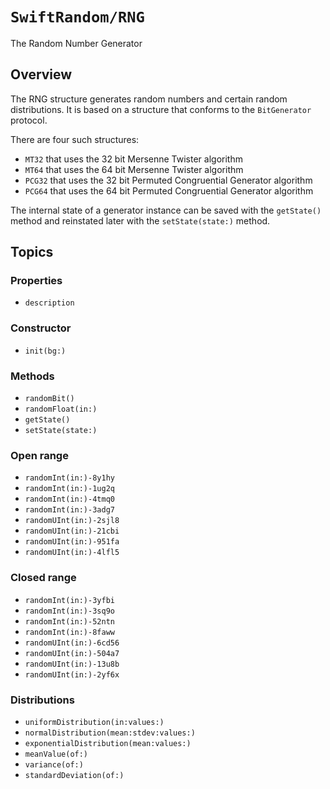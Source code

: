 # ``SwiftRandom/RNG``

The Random Number Generator

## Overview

The RNG structure generates random numbers and certain random distributions.
It is based on a structure that conforms to the ``BitGenerator`` protocol.

There are four such structures:

* ``MT32`` that uses the 32 bit Mersenne Twister algorithm
* ``MT64`` that uses the 64 bit Mersenne Twister algorithm
* ``PCG32`` that uses the 32 bit Permuted Congruential Generator algorithm
* ``PCG64`` that uses the 64 bit Permuted Congruential Generator algorithm

The internal state of a generator instance can be saved with the ``getState()`` method and reinstated later with the ``setState(state:)`` method.

## Topics

### Properties

- ``description``

### Constructor

- ``init(bg:)``

### Methods

- ``randomBit()``
- ``randomFloat(in:)``
- ``getState()``
- ``setState(state:)``

### Open range

- ``randomInt(in:)-8y1hy``
- ``randomInt(in:)-1ug2q``
- ``randomInt(in:)-4tmq0``
- ``randomInt(in:)-3adg7``
- ``randomUInt(in:)-2sjl8``
- ``randomUInt(in:)-21cbi``
- ``randomUInt(in:)-951fa``
- ``randomUInt(in:)-4lfl5``

### Closed range

- ``randomInt(in:)-3yfbi``
- ``randomInt(in:)-3sq9o``
- ``randomInt(in:)-52ntn``
- ``randomInt(in:)-8faww``
- ``randomUInt(in:)-6cd56``
- ``randomUInt(in:)-504a7``
- ``randomUInt(in:)-13u8b``
- ``randomUInt(in:)-2yf6x``

### Distributions

- ``uniformDistribution(in:values:)``
- ``normalDistribution(mean:stdev:values:)``
- ``exponentialDistribution(mean:values:)``
- ``meanValue(of:)``
- ``variance(of:)``
- ``standardDeviation(of:)``
